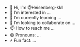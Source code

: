 - 👋 Hi, I’m @Heisenberg-kkll
- 👀 I’m interested in ...
- 🌱 I’m currently learning ...
- 💞️ I’m looking to collaborate on ...
- 📫 How to reach me ...
- 😄 Pronouns: ...
- ⚡ Fun fact: ...

<!---
Heisenberg-kkll/Heisenberg-kkll is a ✨ special ✨ repository because its `README.md` (this file) appears on your GitHub profile.
You can click the Preview link to take a look at your changes.
--->

